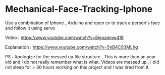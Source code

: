 # Mechanical-Face-Tracking-Iphone
Use a combination of Iphone , Arduino and open cv to track a person's face and follow it using servo

Video : 
         https://www.youtube.com/watch?v=8igoamnw418

Explanation : 
         https://www.youtube.com/watch?v=5nB4C93MLhg
         

PS : 
   Apologize for the messed up file structure . This is more than an year old and I do not really remember what is what. 
   Videos are messed up , I did not sleep for > 30 hours working on this project and I was tired from it. 
